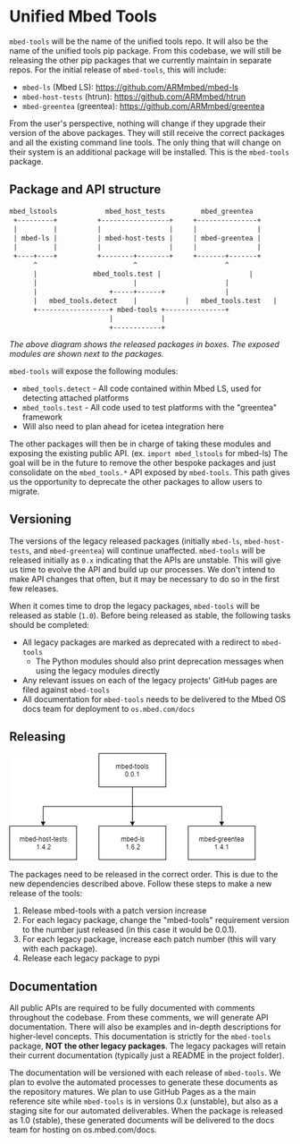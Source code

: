 # Unified Mbed Tools

`mbed-tools` will be the name of the unified tools repo. It will also be the name of the unified tools pip package.
From this codebase, we will still be releasing the other pip packages that we currently maintain in separate repos.
For the initial release of `mbed-tools`, this will include:

- `mbed-ls` (Mbed LS): https://github.com/ARMmbed/mbed-ls
- `mbed-host-tests` (htrun): https://github.com/ARMmbed/htrun
- `mbed-greentea` (greentea): https://github.com/ARMmbed/greentea

From the user's perspective, nothing will change if they upgrade their version of the above packages.
They will still receive the correct packages and all the existing command line tools.
The only thing that will change on their system is an additional package will be installed. This is the `mbed-tools` package.


## Package and API structure

```
mbed_lstools            mbed_host_tests         mbed_greentea
 +---------+          +-----------------+     +---------------+
 |         |          |                 |     |               |
 | mbed-ls |          | mbed-host-tests |     | mbed-greentea |
 |         |          |                 |     |               |
 +----+----+          +--------+--------+     +-------+-------+
      ^                        ^                      ^
      |              mbed_tools.test |                      |
      |                        |                      |
      |                  +-----+------+               |
      |   mbed_tools.detect    |            |   mbed_tools.test   |
      +------------------+ mbed-tools +---------------+
                         |            |
                         +------------+
```

_The above diagram shows the released packages in boxes. The exposed modules are shown next to the packages._

`mbed-tools` will expose the following modules:

- `mbed_tools.detect` - All code contained within Mbed LS, used for detecting attached platforms
- `mbed_tools.test` - All code used to test platforms with the "greentea" framework
 - Will also need to plan ahead for icetea integration here

The other packages will then be in charge of taking these modules and exposing the existing public API. (ex. `import mbed_lstools` for mbed-ls)
The goal will be in the future to remove the other bespoke packages and just consolidate on the `mbed_tools.*` API exposed by `mbed-tools`.
This path gives us the opportunity to deprecate the other packages to allow users to migrate.

## Versioning

The versions of the legacy released packages (initially `mbed-ls`, `mbed-host-tests`, and `mbed-greentea`) will continue unaffected.
`mbed-tools` will be released initially as `0.x` indicating that the APIs are unstable. This will give us time to evolve the API and build up our
processes. We don't intend to make API changes that often, but it may be necessary to do so in the first few releases.

When it comes time to drop the legacy packages, `mbed-tools` will be released as stable (`1.0`). Before being released as stable, the following tasks should
be completed:

- All legacy packages are marked as deprecated with a redirect to `mbed-tools`
  - The Python modules should also print deprecation messages when using the legacy modules directly
- Any relevant issues on each of the legacy projects' GitHub pages are filed against `mbed-tools`
- All documentation for `mbed-tools` needs to be delivered to the Mbed OS docs team for deployment to `os.mbed.com/docs`

## Releasing

![Release versioning](package_versioning.png)

The packages need to be released in the correct order. This is due to the new dependencies described above. Follow these steps to make a new release of the tools:

1. Release mbed-tools with a patch version increase
2. For each legacy package, change the "mbed-tools" requirement version to the number just released (in this case it would be 0.0.1).
3. For each legacy package, increase each patch number (this will vary with each package). 
4. Release each legacy package to pypi

## Documentation

All public APIs are required to be fully documented with comments throughout the codebase. From these comments,
we will generate API documentation. There will also be examples and in-depth descriptions for higher-level concepts.
This documentation is strictly for the `mbed-tools` package, **NOT the other legacy packages**. The legacy packages will
retain their current documentation (typically just a README in the project folder).

The documentation will be versioned with each release of `mbed-tools`. We plan to evolve the automated processes to generate
these documents as the repository matures. We plan to use GitHub Pages as a the main reference site while `mbed-tools` is in versions 0.x (unstable), but also as a staging site for our automated deliverables. When the package is released as 1.0 (stable), these generated documents will be delivered to the docs team for hosting on os.mbed.com/docs.
